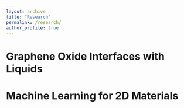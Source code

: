 ```yaml
---
layout: archive
title: "Research"
permalink: /research/
author_profile: true
---
```


Graphene Oxide Interfaces with Liquids
======


Machine Learning for 2D Materials
======